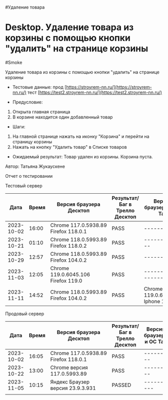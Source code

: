 #Удаление товара
# Desktop. Удаление товара из корзины с помощью кнопки "удалить" на странице корзины
#Smoke

Удаление товара из корзины с помощью кнопки "удалить" на странице корзины

* Тестовые данные: прод [https://stroyrem-nn.ru/](https://stroyrem-nn.ru/) тест [https://test2.stroyrem-nn.ru/](https://test2.stroyrem-nn.ru/)
  
* Предусловие:
1. Открыта главная страница
2. В корзине находится один добавленный товар

* Шаги:
1. На главной странице нажать на иконку "Корзина" и перейти на страницу корзины
2. Нажать на кнопку "Удалить товар" в Списке товаров 

* Ожидаемый результат:
  Товар удален из корзины. Корзина пуста.

Автор: Татьяна Жукаускене

Отчет о тестировании

Тестовый сервер

| Дата       | Время | Версия браузера Десктоп              | Результат/Баг в Трелло Десктоп | Версия браузера и ОС Тач         | Результат/Баг в Трелло Тач | Дата релиза | QA      |
| ---------- | ----- | ------------------------------------ | ------------------------------ | -------------------------------- | -------------------------- | ----------- | ------- |
| 2023-10-02 | 16:00 | Chrome 117.0.5938.89 Firefox 118.0.1 | PASS                           | -------- | ------ | 01.10.2023  | Татьяна |
|2023-10-21|01:10|Chrome 118.0.5993.89 Firefox 118.0.2|PASS| ------------- | ---- |19.10.2023 | Юлия |
|2023-10-29 | 12:57      |  Chrome 118.0.5993.89              Firefox 104.0.2                      |PASS                            | ------- | -------- |     29.10.2023        |  Тимофей   |
|2023-11-03 | 12:05 | Chrome 119.0.6045.106  Firefox 119.0 | PASS | --------------------- | ------ | 02.11.2023 | ЮлияМихайлова |
| 2023-11-11 | 14:52      |  Chrome 118.0.5993.89              Firefox 104.0.2                      |PASS                            | Chrome 119.0.6045.41, Iphone 11 | PASS |     11.11.2023        |  Тимофей   |


Продовый сервер

| Дата       | Время | Версия браузера Десктоп              | Результат/Баг в Трелло Десктоп | Версия браузера и ОС Тач         | Результат/Баг в Трелло Тач | Дата релиза | QA      |
| ---------- | ----- | ------------------------------------ | ------------------------------ | -------------------------------- | -------------------------- | ----------- | ------- |
| 2023-10-02 | 16:05 | Chrome 117.0.5938.89 Firefox 118.0.1 | PASS                           | --------- | ------ | 01.10.2023  | Татьяна |
| 2023-10-22 | 13:00 | Chrome версия 117.0.5993.89          | PASS                           | --------- | ------- | 22.10.2023  | Надежда А. |
| 2023-11-05 | 10:15 | Яндекс Браузер версия 23.9.3.931     | PASSED | ---------- | -------- | 2023-11-05  | Елена   |
|            |       |                                      |                                |                                  |                            |             |         |
